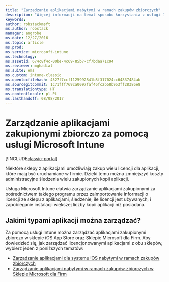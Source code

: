 ```yaml
---
title: "Zarządzanie aplikacjami nabytymi w ramach zakupów zbiorczych"
description: "Więcej informacji na temat sposobu korzystania z usługi Intune do zarządzania aplikacjami zakupionymi zbiorczo w sklepie z aplikacjami."
keywords: 
author: robstackmsft
ms.author: robstack
manager: angrobe
ms.date: 12/27/2016
ms.topic: article
ms.prod: 
ms.service: microsoft-intune
ms.technology: 
ms.assetid: 674c8f4c-00be-4c69-85b7-cf7bdaa71c94
ms.reviewer: mghadial
ms.suite: ems
ms.custom: intune-classic
ms.openlocfilehash: 4527f7ccf1125992841b8f317024cc64837484ab
ms.sourcegitcommit: 1c71fff769ca0097faf46fc2b58b953ff28386e8
ms.translationtype: HT
ms.contentlocale: pl-PL
ms.lasthandoff: 08/08/2017
---
```

# <a name="manage-volume-purchased-apps-using-microsoft-intune"></a>Zarządzanie aplikacjami zakupionymi zbiorczo za pomocą usługi Microsoft Intune

[!INCLUDE[classic-portal](../includes/classic-portal.md)]

Niektóre sklepy z aplikacjami umożliwiają zakup wielu licencji dla aplikacji, które mają być uruchamiane w firmie. Dzięki temu można zmniejszyć koszty administracyjne śledzenia wielu zakupionych kopii aplikacji.

Usługa Microsoft Intune ułatwia zarządzanie aplikacjami zakupionymi za pośrednictwem takiego programu przez zaimportowanie informacji o licencji ze sklepu z aplikacjami, śledzenie, ile licencji jest używanych, i zapobieganie instalacji większej liczby kopii aplikacji niż posiadana.

## <a name="which-types-of-apps-can-you-manage"></a>Jakimi typami aplikacji można zarządzać?

Za pomocą usługi Intune można zarządzać aplikacjami zakupionymi zbiorczo w sklepie iOS App Store oraz Sklepie Microsoft dla Firm.
Aby dowiedzieć się, jak zarządzać licencjonowanymi aplikacjami z obu sklepów, wybierz jeden z poniższych tematów:

- [Zarządzanie aplikacjami dla systemu iOS nabytymi w ramach zakupów zbiorczych](manage-ios-apps-you-purchased-through-a-volume-purchase-program-with-microsoft-intune.md)
- [Zarządzanie aplikacjami nabytymi w ramach zakupów zbiorczych w Sklepie Microsoft dla Firm](manage-apps-you-purchased-from-the-windows-store-for-business-with-microsoft-intune.md)
